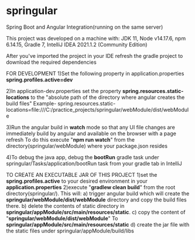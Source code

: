 # springular
Spring Boot and Angular Integration(running on the same server)

This project was developed on a machine with:
JDK 11, Node v14.17.6, npm 6.14.15, Gradle 7, IntelliJ IDEA 2021.1.2 (Community Edition)

After you've imported the project in your IDE refresh the gradle project to download the required dependencies

FOR DEVELOPMENT
1)Set the following property in application.properties
**spring.profiles.active=dev**

2)In application-dev.properties
set the property **spring.resources.static-locations** to the "absolute path of the directory where angular creates the build files"
Example- spring.resources.static-locations=file:///C:/practice_projects/springular/webModule/dist/webModule

3)Run the angular build in **watch** mode so that any UI file changes are immediately build by angular and available on the browser with a page refresh
To do this execute "**npm run watch**" from the directory(springular/webModule) where your package.json resides

4)To debug the java app, debug the **bootRun** gradle task under springular/Tasks/application/bootRun task from your gradle tab in IntelliJ



TO CREATE AN EXECUTABLE JAR OF THIS PROJECT
1)set the **spring.profiles.active** to your desired environment in your **application.properties**
2)execute "**gradlew clean build**" from the root directory(springular/). This will:
    a) trigger angular build which will create the **springular/webModule/dist/webModule** directory and copy the build files there.
    b) delete the contents of static directory in **springular/appModule/src/main/resources/static**.
    c) copy the content of "**springular/webModule/dist/webModule**" To **springular/appModule/src/main/resources/static**
    d) create the jar file with the static files under springular/appModule/build/libs





